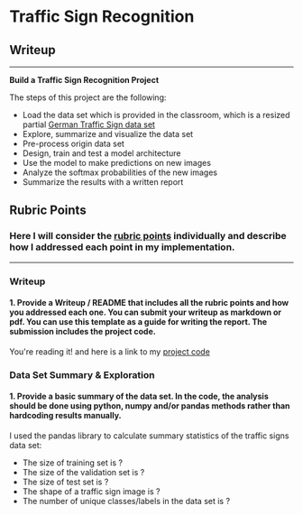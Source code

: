 # **Traffic Sign Recognition** 

## Writeup

---

**Build a Traffic Sign Recognition Project**

The steps of this project are the following:
* Load the data set which is provided in the classroom, which is a resized partial [German Traffic Sign data set](http://benchmark.ini.rub.de/?section=gtsrb&subsection=dataset)
* Explore, summarize and visualize the data set
* Pre-process origin data set
* Design, train and test a model architecture
* Use the model to make predictions on new images
* Analyze the softmax probabilities of the new images
* Summarize the results with a written report

[//]: # (Image References)

[image1]: ./figs/label_name_table.PNG "Labels"
[image2]: ./figs/original.PNG "One Original Sign"
[image3]: ./figs/scaled.PNG "Scaled"
[image4]: ./figs/rotated.PNG "Rotated"
[image5]: ./figs/after_gen_distribution.PNG "Label Distributions"
[image6]: ./figs/origin_vs_preprocessed.PNG "Original vs Pre-processed"
[image7]: ./figs/web_imgs.PNG "Web Images"
[image8]: ./figs/preprocessed_web_imgs.PNG "Pre-processed Web Images"
[image9]: ./figs/predict_results.PNG "Prediction Results"
[image10]: ./figs/top_5_softmax_result.PNG "Top 5 Possible Results"

## Rubric Points
### Here I will consider the [rubric points](https://review.udacity.com/#!/rubrics/481/view) individually and describe how I addressed each point in my implementation.  

---
### Writeup

#### 1. Provide a Writeup / README that includes all the rubric points and how you addressed each one. You can submit your writeup as markdown or pdf. You can use this template as a guide for writing the report. The submission includes the project code.

You're reading it! and here is a link to my [project code](https://github.com/JayLSU/CarND-Traffic-Sign-Classifier-Project/tree/master/submission/Traffic_Sign_Classifier.ipynb)

### Data Set Summary & Exploration

#### 1. Provide a basic summary of the data set. In the code, the analysis should be done using python, numpy and/or pandas methods rather than hardcoding results manually.

I used the pandas library to calculate summary statistics of the traffic
signs data set:

* The size of training set is ?
* The size of the validation set is ?
* The size of test set is ?
* The shape of a traffic sign image is ?
* The number of unique classes/labels in the data set is ?